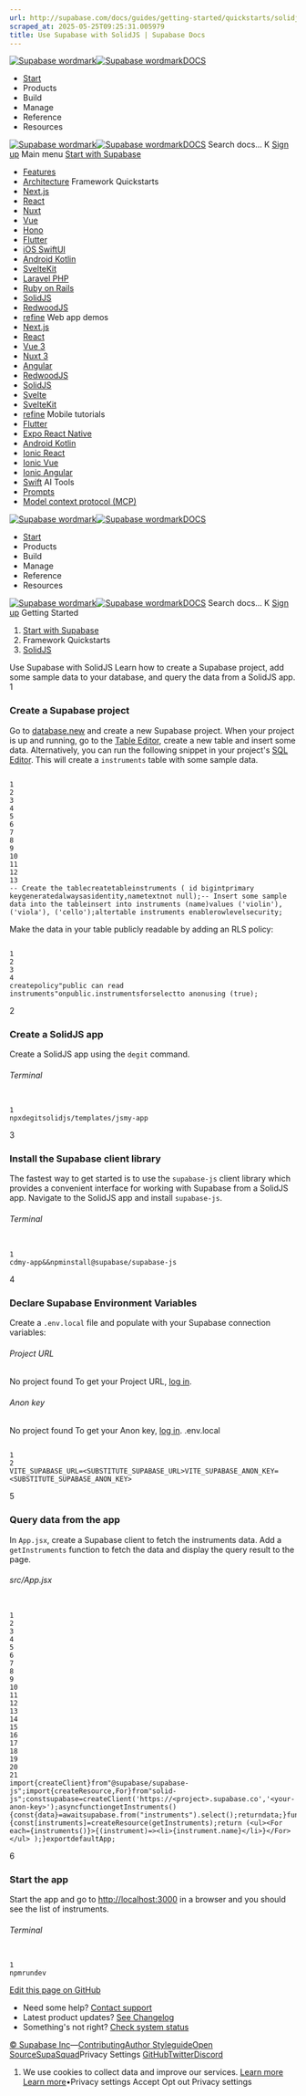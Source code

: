 ```yaml
---
url: http://supabase.com/docs/guides/getting-started/quickstarts/solidjs
scraped_at: 2025-05-25T09:25:31.005979
title: Use Supabase with SolidJS | Supabase Docs
---
```


[![Supabase wordmark](https://supabase.com/docs/_next/image?url=%2Fdocs%2Fsupabase-dark.svg&w=256&q=75)![Supabase wordmark](https://supabase.com/docs/_next/image?url=%2Fdocs%2Fsupabase-light.svg&w=256&q=75)DOCS](https://supabase.com/docs)
  * [Start](https://supabase.com/docs/guides/getting-started)
  * Products 
  * Build 
  * Manage 
  * Reference 
  * Resources 


[![Supabase wordmark](https://supabase.com/docs/_next/image?url=%2Fdocs%2Fsupabase-dark.svg&w=256&q=75)![Supabase wordmark](https://supabase.com/docs/_next/image?url=%2Fdocs%2Fsupabase-light.svg&w=256&q=75)DOCS](https://supabase.com/docs)
Search docs...
K
[Sign up](https://supabase.com/dashboard)
Main menu
[Start with Supabase](https://supabase.com/docs/guides/getting-started)
  * [Features](https://supabase.com/docs/guides/getting-started/features)
  * [Architecture](https://supabase.com/docs/guides/getting-started/architecture)
Framework Quickstarts
  * [Next.js](https://supabase.com/docs/guides/getting-started/quickstarts/nextjs)
  * [React](https://supabase.com/docs/guides/getting-started/quickstarts/reactjs)
  * [Nuxt](https://supabase.com/docs/guides/getting-started/quickstarts/nuxtjs)
  * [Vue](https://supabase.com/docs/guides/getting-started/quickstarts/vue)
  * [Hono](https://supabase.com/docs/guides/getting-started/quickstarts/hono)
  * [Flutter](https://supabase.com/docs/guides/getting-started/quickstarts/flutter)
  * [iOS SwiftUI](https://supabase.com/docs/guides/getting-started/quickstarts/ios-swiftui)
  * [Android Kotlin](https://supabase.com/docs/guides/getting-started/quickstarts/kotlin)
  * [SvelteKit](https://supabase.com/docs/guides/getting-started/quickstarts/sveltekit)
  * [Laravel PHP](https://supabase.com/docs/guides/getting-started/quickstarts/laravel)
  * [Ruby on Rails](https://supabase.com/docs/guides/getting-started/quickstarts/ruby-on-rails)
  * [SolidJS](https://supabase.com/docs/guides/getting-started/quickstarts/solidjs)
  * [RedwoodJS](https://supabase.com/docs/guides/getting-started/quickstarts/redwoodjs)
  * [refine](https://supabase.com/docs/guides/getting-started/quickstarts/refine)
Web app demos
  * [Next.js](https://supabase.com/docs/guides/getting-started/tutorials/with-nextjs)
  * [React](https://supabase.com/docs/guides/getting-started/tutorials/with-react)
  * [Vue 3](https://supabase.com/docs/guides/getting-started/tutorials/with-vue-3)
  * [Nuxt 3](https://supabase.com/docs/guides/getting-started/tutorials/with-nuxt-3)
  * [Angular](https://supabase.com/docs/guides/getting-started/tutorials/with-angular)
  * [RedwoodJS](https://supabase.com/docs/guides/getting-started/tutorials/with-redwoodjs)
  * [SolidJS](https://supabase.com/docs/guides/getting-started/tutorials/with-solidjs)
  * [Svelte](https://supabase.com/docs/guides/getting-started/tutorials/with-svelte)
  * [SvelteKit](https://supabase.com/docs/guides/getting-started/tutorials/with-sveltekit)
  * [refine](https://supabase.com/docs/guides/getting-started/tutorials/with-refine)
Mobile tutorials
  * [Flutter](https://supabase.com/docs/guides/getting-started/tutorials/with-flutter)
  * [Expo React Native](https://supabase.com/docs/guides/getting-started/tutorials/with-expo-react-native)
  * [Android Kotlin](https://supabase.com/docs/guides/getting-started/tutorials/with-kotlin)
  * [Ionic React](https://supabase.com/docs/guides/getting-started/tutorials/with-ionic-react)
  * [Ionic Vue](https://supabase.com/docs/guides/getting-started/tutorials/with-ionic-vue)
  * [Ionic Angular](https://supabase.com/docs/guides/getting-started/tutorials/with-ionic-angular)
  * [Swift](https://supabase.com/docs/guides/getting-started/tutorials/with-swift)
AI Tools
  * [Prompts](https://supabase.com/docs/guides/getting-started/ai-prompts)
  * [Model context protocol (MCP)](https://supabase.com/docs/guides/getting-started/mcp)


[![Supabase wordmark](https://supabase.com/docs/_next/image?url=%2Fdocs%2Fsupabase-dark.svg&w=256&q=75)![Supabase wordmark](https://supabase.com/docs/_next/image?url=%2Fdocs%2Fsupabase-light.svg&w=256&q=75)DOCS](https://supabase.com/docs)
  * [Start](https://supabase.com/docs/guides/getting-started)
  * Products 
  * Build 
  * Manage 
  * Reference 
  * Resources 


[![Supabase wordmark](https://supabase.com/docs/_next/image?url=%2Fdocs%2Fsupabase-dark.svg&w=256&q=75)![Supabase wordmark](https://supabase.com/docs/_next/image?url=%2Fdocs%2Fsupabase-light.svg&w=256&q=75)DOCS](https://supabase.com/docs)
Search docs...
K
[Sign up](https://supabase.com/dashboard)
Getting Started
  1. [Start with Supabase](https://supabase.com/docs/guides/getting-started)
  2. Framework Quickstarts
  3. [SolidJS](https://supabase.com/docs/guides/getting-started/quickstarts/solidjs)


Use Supabase with SolidJS
Learn how to create a Supabase project, add some sample data to your database, and query the data from a SolidJS app.
1
### Create a Supabase project
Go to [database.new](https://database.new) and create a new Supabase project.
When your project is up and running, go to the [Table Editor](https://supabase.com/dashboard/project/_/editor), create a new table and insert some data.
Alternatively, you can run the following snippet in your project's [SQL Editor](https://supabase.com/dashboard/project/_/sql/new). This will create a `instruments` table with some sample data.
```

1
2
3
4
5
6
7
8
9
10
11
12
13
-- Create the tablecreatetableinstruments ( id bigintprimary keygeneratedalwaysasidentity,nametextnot null);-- Insert some sample data into the tableinsert into instruments (name)values ('violin'), ('viola'), ('cello');altertable instruments enablerowlevelsecurity;

```

Make the data in your table publicly readable by adding an RLS policy:
```

1
2
3
4
createpolicy"public can read instruments"onpublic.instrumentsforselectto anonusing (true);

```

2
### Create a SolidJS app
Create a SolidJS app using the `degit` command.
###### Terminal
```

1
npxdegitsolidjs/templates/jsmy-app

```

3
### Install the Supabase client library
The fastest way to get started is to use the `supabase-js` client library which provides a convenient interface for working with Supabase from a SolidJS app.
Navigate to the SolidJS app and install `supabase-js`.
###### Terminal
```

1
cdmy-app&&npminstall@supabase/supabase-js

```

4
### Declare Supabase Environment Variables
Create a `.env.local` file and populate with your Supabase connection variables:
###### Project URL
No project found
To get your Project URL, [log in](https://supabase.com/dashboard).
###### Anon key
No project found
To get your Anon key, [log in](https://supabase.com/dashboard).
.env.local
```

1
2
VITE_SUPABASE_URL=<SUBSTITUTE_SUPABASE_URL>VITE_SUPABASE_ANON_KEY=<SUBSTITUTE_SUPABASE_ANON_KEY>

```

5
### Query data from the app
In `App.jsx`, create a Supabase client to fetch the instruments data.
Add a `getInstruments` function to fetch the data and display the query result to the page.
###### src/App.jsx
```

1
2
3
4
5
6
7
8
9
10
11
12
13
14
15
16
17
18
19
20
21
import{createClient}from"@supabase/supabase-js";import{createResource,For}from"solid-js";constsupabase=createClient('https://<project>.supabase.co','<your-anon-key>');asyncfunctiongetInstruments(){const{data}=awaitsupabase.from("instruments").select();returndata;}functionApp(){const[instruments]=createResource(getInstruments);return (<ul><For each={instruments()}>{(instrument)=><li>{instrument.name}</li>}</For></ul> );}exportdefaultApp;

```

6
### Start the app
Start the app and go to <http://localhost:3000> in a browser and you should see the list of instruments.
###### Terminal
```

1
npmrundev

```

[Edit this page on GitHub ](https://github.com/supabase/supabase/blob/master/apps/docs/content/guides/getting-started/quickstarts/solidjs.mdx)
  * Need some help?
[Contact support](https://supabase.com/support)
  * Latest product updates?
[See Changelog](https://supabase.com/changelog)
  * Something's not right?
[Check system status](https://status.supabase.com/)


[© Supabase Inc](https://supabase.com/)—[Contributing](https://github.com/supabase/supabase/blob/master/apps/docs/DEVELOPERS.md)[Author Styleguide](https://github.com/supabase/supabase/blob/master/apps/docs/CONTRIBUTING.md)[Open Source](https://supabase.com/open-source)[SupaSquad](https://supabase.com/supasquad)Privacy Settings
[GitHub](https://github.com/supabase/supabase)[Twitter](https://twitter.com/supabase)[Discord](https://discord.supabase.com/)
  1. We use cookies to collect data and improve our services. [Learn more](https://supabase.com/privacy#8-cookies-and-similar-technologies-used-on-our-european-services)
[Learn more](https://supabase.com/privacy#8-cookies-and-similar-technologies-used-on-our-european-services)•Privacy settings
Accept Opt out Privacy settings



